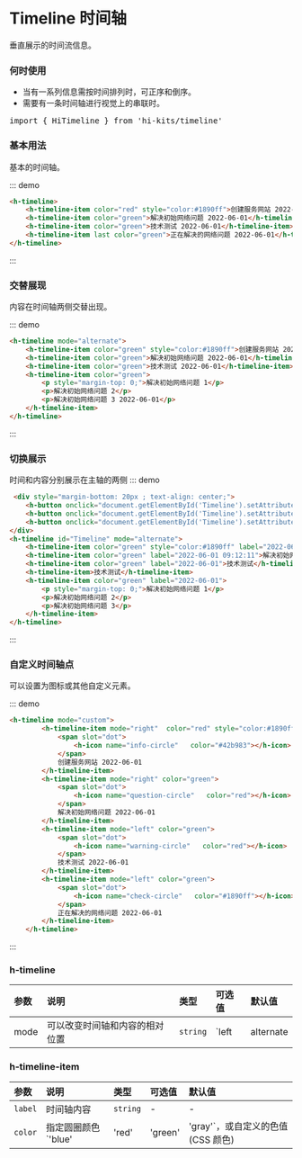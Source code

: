 # Timeline 时间轴

垂直展示的时间流信息。

### 何时使用
- 当有一系列信息需按时间排列时，可正序和倒序。
- 需要有一条时间轴进行视觉上的串联时。
<pre class="language-ts">
import { HiTimeline } from 'hi-kits/timeline'
</pre>

### 基本用法

基本的时间轴。

::: demo
```html
<h-timeline>
    <h-timeline-item color="red" style="color:#1890ff">创建服务网站 2022-06-01</h-timeline-item>
    <h-timeline-item color="green">解决初始网络问题 2022-06-01</h-timeline-item>
    <h-timeline-item color="green">技术测试 2022-06-01</h-timeline-item>
    <h-timeline-item last color="green">正在解决的网络问题 2022-06-01</h-timeline-item>
</h-timeline>

```
:::

### 交替展现

内容在时间轴两侧交替出现。

::: demo
```html
<h-timeline mode="alternate">
    <h-timeline-item color="green" style="color:#1890ff">创建服务网站 2022-06-01</h-timeline-item>
    <h-timeline-item color="green">解决初始网络问题 2022-06-01</h-timeline-item>
    <h-timeline-item color="green">技术测试 2022-06-01</h-timeline-item>
    <h-timeline-item color="green">
        <p style="margin-top: 0;">解决初始网络问题 1</p>
        <p>解决初始网络问题 2</p>
        <p>解决初始网络问题 3 2022-06-01</p>
    </h-timeline-item>
</h-timeline>

```
:::

### 切换展示
时间和内容分别展示在主轴的两侧
::: demo
```html
 <div style="margin-bottom: 20px ; text-align: center;">
    <h-button onclick="document.getElementById('Timeline').setAttribute('mode', 'left')">left</h-button>
    <h-button onclick="document.getElementById('Timeline').setAttribute('mode', 'right')">right</h-button>
    <h-button onclick="document.getElementById('Timeline').setAttribute('mode', 'alternate')">alternate</h-button>
</div>
<h-timeline id="Timeline" mode="alternate">
    <h-timeline-item color="green" style="color:#1890ff" label="2022-06-01 09:00:00">创建服务网站</h-timeline-item>
    <h-timeline-item color="green" label="2022-06-01 09:12:11">解决初始网络问题</h-timeline-item>
    <h-timeline-item color="green" label="2022-06-01">技术测试</h-timeline-item>
    <h-timeline-item>技术测试</h-timeline-item>
    <h-timeline-item color="green" label="2022-06-01">
        <p style="margin-top: 0;">解决初始网络问题 1</p>
        <p>解决初始网络问题 2</p>
        <p>解决初始网络问题 3</p>
    </h-timeline-item>
</h-timeline>

```
:::

### 自定义时间轴点

可以设置为图标或其他自定义元素。

::: demo
```html
<h-timeline mode="custom">
        <h-timeline-item mode="right"  color="red" style="color:#1890ff">
            <span slot="dot">
                <h-icon name="info-circle"   color="#42b983"></h-icon>
            </span>
            创建服务网站 2022-06-01
        </h-timeline-item>
        <h-timeline-item mode="right" color="green">
            <span slot="dot">
                <h-icon name="question-circle"   color="red"></h-icon>
            </span>
            解决初始网络问题 2022-06-01
        </h-timeline-item>
        <h-timeline-item mode="left" color="green">
            <span slot="dot">
                <h-icon name="warning-circle"   color="red"></h-icon>
            </span>
            技术测试 2022-06-01
        </h-timeline-item>
        <h-timeline-item mode="left" color="green">
            <span slot="dot">
                <h-icon name="check-circle"   color="#1890ff"></h-icon>
            </span>
            正在解决的网络问题 2022-06-01
        </h-timeline-item>
    </h-timeline>

```
:::
### h-timeline

|参数|说明|类型|可选值|默认值
|:--|:--|:--|:-----|:---
| mode| 可以改变时间轴和内容的相对位置| `string` 	 |  `left | alternate | right | custom` |  `right`

### h-timeline-item

|参数|说明|类型|可选值|默认值
|:--|:--|:--|:-----|:---
| `label`| 时间轴内容| `string` 	 |  - |  -
| `color`| 指定圆圈颜色 `'blue' | 'red' | 'green' | 'gray'`，或自定义的色值 (CSS 颜色)| `string` 	 |  - |  -

